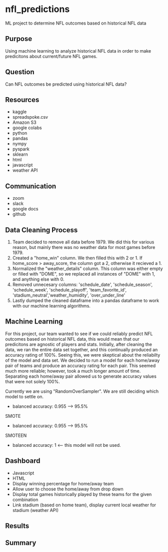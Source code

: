 # nfl_predictions
ML project to determine NFL outcomes based on historical NFL data

## Purpose

Using machine learning to analyze historical NFL data in order to make predicitons about current/future NFL games.  

## Question

Can NFL outcomes be predicted using historical NFL data?


## Resources
- kaggle
- spreadspoke.csv
- Amazon S3
- google colabs
- python
- pandas
- nympy
- pyspark
- sklearn
- html
- javascript
- weather API


## Communication
- zoom
- slack
- google docs
- github

## Data Cleaning Process
1. Team decided to remove all data before 1979.  We did this for various reason, but mainly there was no weather data for most games before 1979.
2. Created a "home_win" column.  We then filled this with 2 or 1.  If home_score > away_score, the column got a 2, otherwise it recieved a 1.
3. Normalized the "weather_details" column. This column was either empty or filled with "DOME", so we replaced all instances of "DOME" with 1, and anything else with 0.
4. Removed unnecesary columns: 'schedule_date', 'schedule_season', 'schedule_week', 'schedule_playoff', 'team_favorite_id', 'stadium_neutral','weather_humidity', 'over_under_line'
5. Lastly dumped the cleaned dataframe into a pandas dataframe to work with our machine learning algorithms. 

## Machine Learning

For this project, our team wanted to see if we could reliably predict NFL outcomes based on historical NFL data, this would mean that our predicitons are agnostic of players and stats.  Initially, after cleaning the data, we ran the entire data set together, and this continually produced an accuracy rating of 100%.  Seeing this, we were skeptical about the reliabilty of the model and data set.  We decided to run a model for each home/away pair of teams and produce an accuracy rating for each pair.  This seemed much more reliable; however, took a much longer amount of time.  Separating each home/away pair allowed us to generate accuracy values that were not solely 100%.  

Currently we are using "RandomOverSampler".  We are still deciding which model to settle on. 
 * balanced accuracy: 0.955 --> 95.5% 

SMOTE 
 * balanced accuracy: 0.955 --> 95.5% 

SMOTEEN 
 * balanced accuracy: 1 <-- this model will not be used. 

## Dashboard
- Javascript
- HTML
- Display winning percentage for home/away team
- Allow user to choose the home/away from drop down
- Display total games historically played by these teams for the given combination
- Link stadium (based on home team), display current local weather for stadium (weather API)

## Results

## Summary
